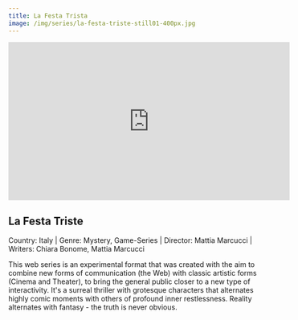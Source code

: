 ```yaml
---
title: La Festa Trista
image: /img/series/la-festa-triste-still01-400px.jpg
---
```

<iframe width="560" height="315" src="https://www.youtube-nocookie.com/embed/QucUB68ch4c" frameborder="0" allow="accelerometer; autoplay; encrypted-media; gyroscope; picture-in-picture" allowfullscreen></iframe>

## La Festa Triste 
Country: Italy | Genre: Mystery, Game-Series | Director: Mattia Marcucci | Writers: Chiara Bonome, Mattia Marcucci

This web series is an experimental format that was created with the aim to combine new forms of communication (the Web) with classic artistic forms (Cinema and Theater), to bring the general public closer to a new type of interactivity. It's a surreal thriller with grotesque characters that alternates highly comic moments with others of profound inner restlessness. Reality alternates with fantasy - the truth is never obvious.